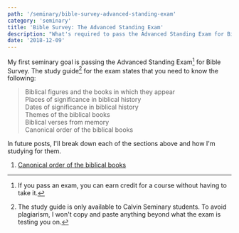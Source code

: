 ```yaml
---
path: '/seminary/bible-survey-advanced-standing-exam'
category: 'seminary'
title: 'Bible Survey: The Advanced Standing Exam'
description: "What's required to pass the Advanced Standing Exam for Bible Survey?"
date: '2018-12-09'
---
```


My first seminary goal is passing the Advanced Standing Exam[^1] for Bible Survey.
The study guide[^2] for the exam states that you need to know the following:

> Biblical figures and the books in which they appear<br>
> Places of significance in biblical history<br>
> Dates of significance in biblical history<br>
> Themes of the biblical books<br>
> Biblical verses from memory<br>
> Canonical order of the biblical books

In future posts, I'll break down each of the sections above and how I'm studying for them.

1. [Canonical order of the biblical books](/seminary/bible-books-quiz)

[^1]: If you pass an exam, you can earn credit for a course without having to take it.
[^2]: The study guide is only available to Calvin Seminary students. To avoid plagiarism, I won't copy and paste anything beyond what the exam is testing you on.
